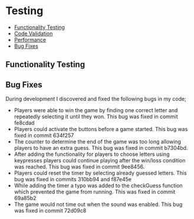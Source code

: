 # **Testing** 

* [Functionality Testing](#functionality-testing)
* [Code Validation](#code-validation)
* [Performance](#performance)
* [Bug Fixes](#bug-fixes)


## **Functionality Testing**


## **Bug Fixes**

During development I discovered and fixed the following bugs in my code;
* Players were able to win the game by finding one correct letter and repeatedly selecting it until they won. This bug was fixed in commit fe8cdad
* Players could activate the buttons before a game started. This bug was fixed in commit 634f257
* The counter to determine the end of the game was too long allowing players to have an extra guess. This bug was fixed in commit b7304bd.
* After adding the functionality for players to choose letters using keypresses players could continue playing after the win/loss condition was reached. This bug was fixed in commit 9ee8456.
* Players could reset the timer by selecting already guessed letters. This bug was fixed in commits 310bb94 and f87e45e
* While adding the timer a typo was added to the checkGuess function which prevented the game from running. This was fixed in commit 69a85b2
* The game would not time out when the sound was enabled. This bug was fixed in commit 72d09c8
